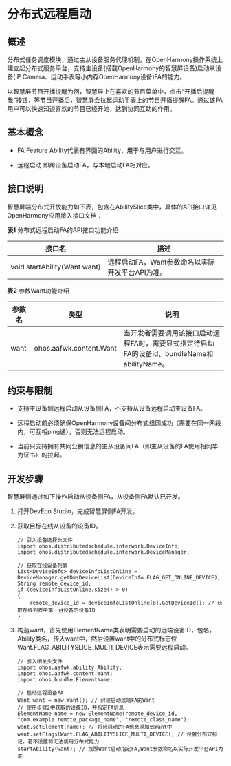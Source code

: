 # 分布式远程启动


## 概述

分布式任务调度模块，通过主从设备服务代理机制，在OpenHarmony操作系统上建立起分布式服务平台，支持主设备(搭载OpenHarmony的智慧屏设备)启动从设备(IP Camera、运动手表等小内存OpenHarmony设备)FA的能力。

以智慧屏节目开播提醒为例，智慧屏上在喜欢的节目菜单中，点击“开播后提醒我”按钮，等节目开播后，智慧屏会拉起运动手表上的节目开播提醒FA。通过该FA用户可以快速知道喜欢的节目已经开始，达到协同互助的作用。


## 基本概念

- FA
  Feature Ability代表有界面的Ability，用于与用户进行交互。

- 远程启动
  即跨设备启动FA，与本地启动FA相对应。


## 接口说明

智慧屏端分布式开放能力如下表，包含在AbilitySlice类中，具体的API接口详见OpenHarmony应用接入接口文档：

  **表1** 分布式远程启动FA的API接口功能介绍

| 接口名 | 描述 | 
| -------- | -------- |
| void&nbsp;startAbility(Want&nbsp;want) | 远程启动FA，Want参数命名以实际开发平台API为准。 | 

  **表2** 参数Want功能介绍

| 参数名 | 类型 | 说明 | 
| -------- | -------- | -------- |
| want | ohos.aafwk.content.Want | 当开发者需要调用该接口启动远程FA时，需要显式指定待启动FA的设备id、bundleName和abilityName。 | 


## 约束与限制

- 支持主设备侧远程启动从设备侧FA，不支持从设备远程启动主设备FA。

- 远程启动前必须确保OpenHarmony设备间分布式组网成功（需要在同一网段内，可互相ping通），否则无法远程启动。

- 当前只支持拥有共同公钥信息的主从设备间FA（即主从设备的FA使用相同华为证书）的拉起。


## 开发步骤

智慧屏侧通过如下操作启动从设备侧FA，从设备侧FA默认已开发。

1. 打开DevEco Studio，完成智慧屏侧FA开发。

2. 获取目标在线从设备的设备ID。
     
   ```
   // 引入设备选择头文件
   import ohos.distributedschedule.interwork.DeviceInfo;
   import ohos.distributedschedule.interwork.DeviceManager;
   
   // 获取在线设备列表
   List<DeviceInfo> deviceInfoListOnline = DeviceManager.getDmsDeviceList(DeviceInfo.FLAG_GET_ONLINE_DEVICE);
   String remote_device_id;
   if (deviceInfoListOnline.size() > 0)
   {
       remote_device_id = deviceInfoListOnline[0].GetDeviceId(); // 获取在线列表中第一台设备的设备ID
   }
   ```

3. 构造want，首先使用ElementName类表明需要启动的远端设备ID，包名，Ability类名，传入want中，然后设置want中的分布式标志位Want.FLAG_ABILITYSLICE_MULTI_DEVICE表示需要远程启动。
     
   ```
   // 引入相关头文件
   import ohos.aafwk.ability.Ability;
   import ohos.aafwk.content.Want;
   import ohos.bundle.ElementName;
   
   // 启动远程设备FA
   Want want = new Want(); // 封装启动远端FA的Want
   // 使用步骤2中获取的设备ID，并指定FA信息
   ElementName name = new ElementName(remote_device_id, "com.example.remote_package_name", "remote_class_name"); 
   want.setElement(name); // 将待启动的FA信息添加到Want中
   want.setFlags(Want.FLAG_ABILITYSLICE_MULTI_DEVICE); // 设置分布式标记，若不设置将无法使用分布式能力
   startAbility(want); // 按照Want启动指定FA,Want参数命名以实际开发平台API为准
   ```
